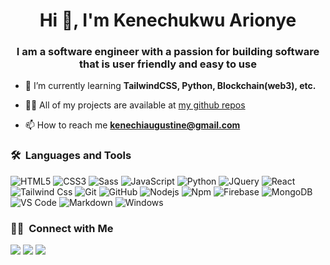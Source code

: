 
<h1 align="center">Hi 👋, I'm Kenechukwu Arionye</h1>
<h3 align="center">I am a software engineer with a passion for building software that is user friendly and easy to use</h3>


- 🌱 I’m currently learning **TailwindCSS, Python, Blockchain(web3), etc.**

- 👨‍💻 All of my projects are available at [my github repos](https://github.com/kenechiaugustine?tab=repositories)

- 📫 How to reach me **kenechiaugustine@gmail.com**


### 🛠 &nbsp;Languages and Tools


![HTML5](https://img.shields.io/badge/-HTML5-%23E44D27?style=for-the-badge&logo=html5&logoColor=ffffff)
![CSS3](https://img.shields.io/badge/-CSS3-%231572B6?style=for-the-badge&logo=css3)
![Sass](https://img.shields.io/badge/-Sass-%23CC6699?style=for-the-badge&logo=sass&logoColor=ffffff)
![JavaScript](https://img.shields.io/badge/-JavaScript-%23F7DF1C?style=for-the-badge&logo=javascript&logoColor=000000&labelColor=%23F7DF1C&color=%23FFCE5A)
![Python](http://img.shields.io/badge/-Python-3776AB?style=for-the-badge&logo=python&logoColor=ffffff)
![JQuery](https://img.shields.io/badge/jQuery-0769AD?style=for-the-badge&logo=jquery&logoColor=white)
![React](https://img.shields.io/badge/-React-61DAFB?style=for-the-badge&logo=react&logoColor=ffffff)
![Tailwind Css](https://img.shields.io/badge/Tailwind_CSS-38B2AC?style=for-the-badge&logo=tailwind-css&logoColor=white)
![Git](https://img.shields.io/badge/-Git-%23F05032?style=for-the-badge&logo=git&logoColor=%23ffffff)
![GitHub](https://img.shields.io/badge/-GitHub-181717?style=for-the-badge&logo=github)
![Nodejs](https://img.shields.io/badge/-Nodejs-339933?style=for-the-badge&logo=Node.js&logoColor=ffffff)
![Npm](https://img.shields.io/badge/-npm-CB3837?style=for-the-badge&logo=npm)
![Firebase](https://img.shields.io/badge/-Firebase-FFCA28?style=for-the-badge&logo=firebase&logoColor=ffffff)
![MongoDB](https://img.shields.io/badge/MongoDB-4EA94B?style=for-the-badge&logo=mongodb&logoColor=white)
![VS Code](http://img.shields.io/badge/-VS%20Code-007ACC?style=for-the-badge&logo=visual-studio-code&logoColor=ffffff)
![Markdown](https://img.shields.io/badge/Markdown-000000?style=for-the-badge&logo=markdown&logoColor=white)
![Windows](https://img.shields.io/badge/-windows-0078D6?style=for-the-badge&logo=windows&logoColor=ffffff)


### 🤝🏻 &nbsp;Connect with Me
<p>
<!-- <a href="https://www.meetkene.com"><img src="https://img.shields.io/badge/-meetkene.com-3423A6?style=for-the-badge&logo=Google-Chrome&logoColor=white"/></a> -->
<a href="https://www.linkedin.com/in/kenechukwu-arionye-57759722a/"><img src="https://img.shields.io/badge/-Kenechukwu%20Arionye-0077B5?style=flat&logo=Linkedin&logoColor=white"/></a>
<a href="mailto:kenechiaugustine@gmail.com"><img src="https://img.shields.io/badge/-kenechiaugustine@gmail.com-D14836?style=flat&logo=Gmail&logoColor=white"/></a>
<a href="https://twitter.com/augustinekacee"><img src="https://img.shields.io/badge/-@augustinekacee-1877F2?style=flat&logo=Twitter&logoColor=white"/></a>
</p>

<!-- ![C++](https://img.shields.io/badge/C%2B%2B-00599C?style=for-the-badge&logo=c%2B%2B&logoColor=white) -->
<!-- ![Dart](https://img.shields.io/badge/Dart-0175C2?style=for-the-badge&logo=dart&logoColor=white) -->
<!-- ![Flutter](https://img.shields.io/badge/Flutter-02569B?style=for-the-badge&logo=flutter&logoColor=white) -->
<!-- ![Linux](http://img.shields.io/badge/-Linux-0078D6?style=for-the-badge&logo=linux&logoColor=ffffff) -->
<!-- ![MacOs](https://img.shields.io/badge/-macOS-0078D6?style=for-the-badge&logo=apple&logoColor=ffffff) -->

<!-- OLD -->
<!-- 
- 👋 Hi, I’m @kenechiaugustine
- 👀 I’m interested in ...
- 🌱 I’m currently learning ...
- 💞️ I’m looking to collaborate on ...
- 📫 How to reach me ... 
-->

<!---
kenechiaugustine/kenechiaugustine is a ✨ special ✨ repository because its `README.md` (this file) appears on your GitHub profile.
You can click the Preview link to take a look at your changes.
--->
